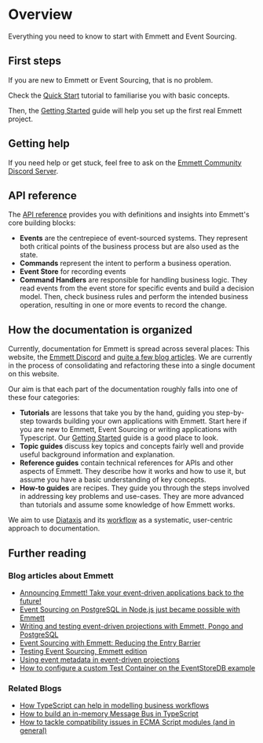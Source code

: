 # Overview

Everything you need to know to start with Emmett and Event Sourcing.

## First steps

If you are new to Emmett or Event Sourcing, that is no problem.

Check the [Quick Start](/quick-start) tutorial to familiarise you with basic concepts.

Then, the [Getting Started](/getting-started) guide will help you set up the first real Emmett project.

## Getting help

If you need help or get stuck, feel free to ask on the [Emmett Community Discord Server](https://discord.gg/fTpqUTMmVa).

## API reference

The [API reference](/api-reference/) provides you with definitions and insights into Emmett's core building blocks:

- **Events** are the centrepiece of event-sourced systems. They represent both critical points of the business process but are also used as the state.
- **Commands** represent the intent to perform a business operation.
- **Event Store** for recording events
- **Command Handlers** are responsible for handling business logic. They read events from the event store for specific events and build a decision model. Then, check business rules and perform the intended business operation, resulting in one or more events to record the change.

## How the documentation is organized

Currently, documentation for Emmett is spread across several places: This website, the [Emmett Discord](https://discord.gg/fTpqUTMmVa) and [quite a few blog articles](/overview#further-reading).
We are currently in the process of consolidating and refactoring these into a single document on this website.

Our aim is that each part of the documentation roughly falls into one of these four categories:

- **Tutorials** are lessons that take you by the hand, guiding you step-by-step towards building your own applications with Emmett. Start here if you are new to Emmett, Event Sourcing or writing applications with Typescript. Our [Getting Started](/getting-started) guide is a good place to look.
- **Topic guides** discuss key topics and concepts fairly well and provide useful background information and explanation.
- **Reference guides** contain technical references for APIs and other aspects of Emmett. They describe how it works and how to use it, but assume you have a basic understanding of key concepts.
- **How-to guides** are recipes. They guide you through the steps involved in addressing key problems and use-cases. They are more advanced than tutorials and assume some knowledge of how Emmett works.

We aim to use [Diataxis](https://diataxis.fr) and its [workflow](https://diataxis.fr/how-to-use-diataxis/) as a systematic, user-centric approach to documentation.

## Further reading

### Blog articles about Emmett

- [Announcing Emmett! Take your event-driven applications back to the future!](https://event-driven.io/en/introducing_emmett/)
- [Event Sourcing on PostgreSQL in Node.js just became possible with Emmett](https://event-driven.io/en/emmett_postgresql_event_store/)
- [Writing and testing event-driven projections with Emmett, Pongo and PostgreSQL](https://event-driven.io/en/emmett_projections_testing/)
- [Event Sourcing with Emmett: Reducing the Entry Barrier](https://medium.com/@mbneto/event-sourcing-with-emmett-how-to-reduce-the-entry-barrier-bf2d638c0437)
- [Testing Event Sourcing, Emmett edition](https://event-driven.io/en/testing_event_sourcing_emmett_edition/)
- [Using event metadata in event-driven projections](https://event-driven.io/en/projections_and_event_metadata/)
- [How to configure a custom Test Container on the EventStoreDB example](https://event-driven.io/en/custom_test_container_on_esdb_example/)

### Related Blogs

- [How TypeScript can help in modelling business workflows](https://event-driven.io/en/how_to_have_fun_with_typescript_and_workflow/)
- [How to build an in-memory Message Bus in TypeScript](https://event-driven.io/en/inmemory_message_bus_in_typescript/)
- [How to tackle compatibility issues in ECMA Script modules (and in general)](https://event-driven.io/en/how_to_tackle_esmodules_compatibility_issues/)
